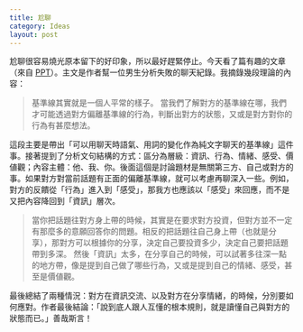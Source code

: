 ```yaml
---
title: 尬聊
category: Ideas
layout: post
---
```


尬聊很容易燒光原本留下的好印象，所以最好趕緊停止。今天看了篇有趣的文章（來自 [PPT](https://www.ptt.cc/bbs/Boy-Girl/M.1620325585.A.E69.html)）。主文是作者幫一位男生分析失敗的聊天紀錄。我摘錄幾段理論的內容：

> 基準線其實就是一個人平常的樣子。 當我們了解對方的基準線在哪，我們才可能透過對方偏離基準線的行為，判斷出對方的狀態，又或是對方對你的行為有甚麼想法。

這段主要是帶出「可以用聊天時語氣、用詞的變化作為純文字聊天的基準線」這件事。接著提到了分析文句結構的方式：區分為層級：資訊、行為、情緒、感受、價値觀；內容主體：他、我、你。後面這個是討論題材是無關第三方、自己或對方的事。如果對方對當前話題有正面的偏離基準線，就可以考慮再聊深入一些。例如，對方的反饋從「行為」進入到「感受」，那我方也應該以「感受」來回應，而不是又把內容降回到「資訊」層次。

> 當你把話題往對方身上帶的時候，其實是在要求對方投資，但對方並不一定有那麼多的意願回答你的問題。相反的把話題往自己身上帶（也就是分享），那對方可以根據你的分享，決定自己要投資多少，決定自己要把話題帶到多深。 然後「資訊」太多，在分享自己的時候，可以試著多往深一點的地方帶，像是提到自己做了哪些行為，又或是提到自己的情緒、感受，甚至是價値觀。

最後總結了兩種情況：對方在資訊交流、以及對方在分享情緒，的時候，分別要如何應對。作者最後結論：「說到底人跟人互懂的根本規則，就是讀懂自己與對方的狀態而已。」善哉斯言！
